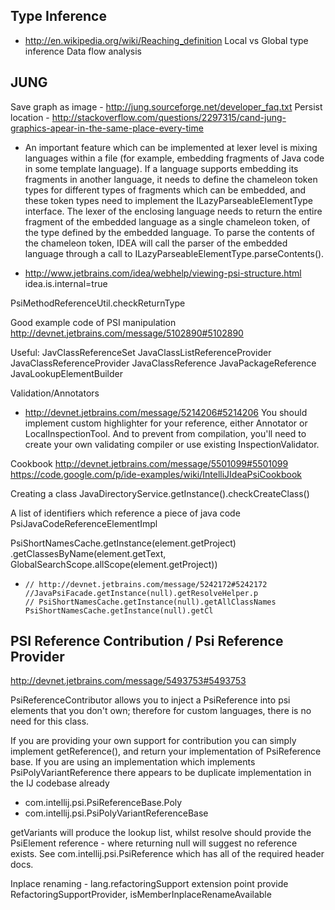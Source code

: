 Type Inference
-----------------

- http://en.wikipedia.org/wiki/Reaching_definition
Local vs Global type inference
Data flow analysis

JUNG
----
Save graph as image
    - http://jung.sourceforge.net/developer_faq.txt
Persist location
    - http://stackoverflow.com/questions/2297315/cand-jung-graphics-apear-in-the-same-place-every-time

- An important feature which can be implemented at lexer level is mixing languages within a file (for example, embedding fragments
of Java code in some template language). If a language supports embedding its fragments in another language, it needs to define
the chameleon token types for different types of fragments which can be embedded, and these token types need to implement the
ILazyParseableElementType interface. The lexer of the enclosing language needs to return the entire fragment of the embedded
language as a single chameleon token, of the type defined by the embedded language. To parse the contents of the chameleon token,
IDEA will call the parser of the embedded language through a call to ILazyParseableElementType.parseContents().

- http://www.jetbrains.com/idea/webhelp/viewing-psi-structure.html
    idea.is.internal=true

PsiMethodReferenceUtil.checkReturnType

Good example code of PSI manipulation http://devnet.jetbrains.com/message/5102890#5102890

Useful:
    JavClassReferenceSet
    JavaClassListReferenceProvider
    JavaClassReferenceProvider
    JavaClassReference
    JavaPackageReference
    JavaLookupElementBuilder

Validation/Annotators
 -   http://devnet.jetbrains.com/message/5214206#5214206
        You should implement custom highlighter for your reference, either
        Annotator or LocalInspectionTool. And to prevent from compilation,
        you'll need to create your own validating compiler or use existing
        InspectionValidator.

Cookbook
    http://devnet.jetbrains.com/message/5501099#5501099
    https://code.google.com/p/ide-examples/wiki/IntelliJIdeaPsiCookbook

Creating a class
   JavaDirectoryService.getInstance().checkCreateClass()

A list of identifiers which reference a piece of java code
    PsiJavaCodeReferenceElementImpl

PsiShortNamesCache.getInstance(element.getProject)
      .getClassesByName(element.getText, GlobalSearchScope.allScope(element.getProject))

-     // http://devnet.jetbrains.com/message/5242172#5242172
      //JavaPsiFacade.getInstance(null).getResolveHelper.p
      // PsiShortNamesCache.getInstance(null).getAllClassNames
      PsiShortNamesCache.getInstance(null).getCl


PSI Reference Contribution / Psi Reference Provider
----------------------------------------------------

http://devnet.jetbrains.com/message/5493753#5493753

PsiReferenceContributor allows you to inject a PsiReference into psi elements that you don't own; therefore for custom
languages, there is no need for this class.

If you are providing your own support for contribution you can simply implement getReference(), and return your
implementation of PsiReference base. If you are using an implementation which implements PsiPolyVariantReference
there appears to be duplicate implementation in the IJ codebase already

- com.intellij.psi.PsiReferenceBase.Poly
- com.intellij.psi.PsiPolyVariantReferenceBase

getVariants will produce the lookup list, whilst resolve should provide the PsiElement reference - where returning null
will suggest no reference exists. See com.intellij.psi.PsiReference which has all of the required header docs.

Inplace renaming - lang.refactoringSupport extension point
provide RefactoringSupportProvider, isMemberInplaceRenameAvailable